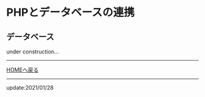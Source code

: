 # PHPとデータベースの連携

## データベース

under construction...  

---
[HOMEへ戻る](../index.md)  

---
update:2021/01/28